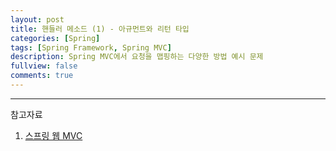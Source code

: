 ```yaml
---
layout: post
title: 핸들러 메소드 (1) - 아규먼트와 리턴 타입
categories: [Spring]
tags: [Spring Framework, Spring MVC]
description: Spring MVC에서 요청을 맵핑하는 다양한 방법 예시 문제
fullview: false
comments: true
---
```







***
참고자료

1. [스프링 웹 MVC](https://inf.run/dJFi)